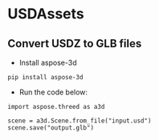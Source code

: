 # USDAssets
## Convert USDZ to GLB files
- Install aspose-3d
```
pip install aspose-3d
```

- Run the code below:

```
import aspose.threed as a3d

scene = a3d.Scene.from_file("input.usd")
scene.save("output.glb")
```
